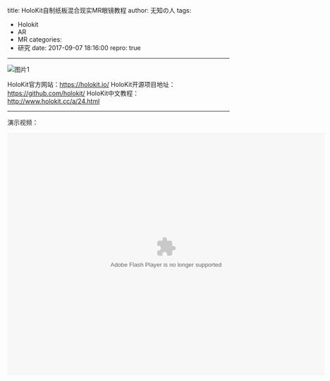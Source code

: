title: HoloKit自制纸板混合现实MR眼镜教程
author: 无知の人
tags:
  - Holokit
  - AR
  - MR
categories:
  - 研究
date: 2017-09-07 18:16:00
repro: true
---
![图片1](/blog/images/Holokit自制纸板混合现实MR眼镜教程/1.png)

HoloKit官方网站：https://holokit.io/
HoloKit开源项目地址：https://github.com/holokit/
HoloKit中文教程：http://www.holokit.cc/a/24.html

<!-- more -->

--------------------------

演示视频：

<embed src="https://imgcache.qq.com/tencentvideo_v1/playerv3/TPout.swf?max_age=86400&v=20161117&vid=v0511d0m2ve&auto=0" allowFullScreen="true" quality="high" width="720" height="550" align="middle" allowScriptAccess="always" type="application/x-shockwave-flash" style="text-align:center;"></embed>

